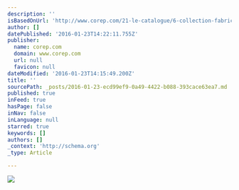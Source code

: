 ```yaml
---
description: ''
isBasedOnUrl: 'http://www.corep.com/21-le-catalogue/6-collection-fabrication-france/11-abat-jour.html'
author: []
datePublished: '2016-01-23T14:22:11.755Z'
publisher:
  name: corep.com
  domain: www.corep.com
  url: null
  favicon: null
dateModified: '2016-01-23T14:15:49.200Z'
title: ''
sourcePath: _posts/2016-01-23-ecd99ef9-0a49-4422-b088-393cace63ea7.md
published: true
inFeed: true
hasPage: false
inNav: false
inLanguage: null
starred: true
keywords: []
authors: []
_context: 'http://schema.org'
_type: Article

---
```

![](http://www.corep.com/typo3temp/pics/e6926206a1.jpg)